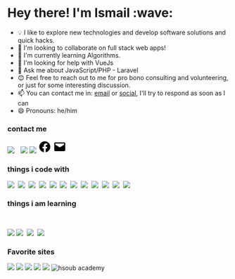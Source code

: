 
<!--
### Hi there 👋

**ismailSadouki/ismailSadouki** is a ✨ _special_ ✨ repository because its `README.md` (this file) appears on your GitHub profile.

Here are some ideas to get you started:

- 🔭 I’m currently working on ...
- 🌱 I’m currently learning ...
- 👯 I’m looking to collaborate on ...
- 🤔 I’m looking for help with ...
- 💬 Ask me about ...
- 📫 How to reach me: ...
- 😄 Pronouns: s
- ⚡ Fun fact: ...

-->

<h1>Hey there! I'm Ismail :wave:</h1>

 - 💡 I like to explore new technologies and develop software solutions and quick hacks.
 - 👯 I'm looking to collaborate on full stack web apps!
 - 🌱 I'm currently learning Algorithms.
 - 🤔 I'm looking for help with VueJs
 - 💬 Ask me about JavaScript/PHP - Laravel
 - 😊 Feel free to reach out to me for pro bono consulting and volunteering, or just for some interesting discussion.
 - 📫 You can contact me in: [email](mailto:ismai.sadouki@protonmail.com) or [social](#social), I'll try to respond as soon as I can
 - 😄 Pronouns: he/him
 <!--
 - ⚡ Fun fact: I have a [tumblr blog](https://art.khaleelgibran.com) filled with my artwork!
-->

<h3 id="social">contact me</h3>

<a href="//github.com/ismailSadouki/"><img src="https://raw.githubusercontent.com/hussainweb/hussainweb/main/icons/github.png" width="30px" style="width: 30px;margin-right: 10px;" /></a>
<a href="//twitter.com/sadouki_ismail"><img src="https://raw.githubusercontent.com/hussainweb/hussainweb/main/icons/twitter.png" width="30px" /></a>
<a href="//instagram.com/ismail_sadouki"><img src="https://raw.githubusercontent.com/hussainweb/hussainweb/main/icons/instagram.png" width="30px" /></a>
<a href="//www.facebook.com/profile.php?id=100034663145146"><img src="https://raw.githubusercontent.com/Automattic/social-logos/master/svg-min/facebook.svg" width="30px" /></a>
<a href="mailto:ismai.sadouki@protonmail.com"><img src="https://raw.githubusercontent.com/Automattic/social-logos/master/svg-min/mail.svg" width="30px" /></a>

<h3>things i code with</h3>

<span><img src="https://cdn.jsdelivr.net/gh/devicons/devicon@latest/icons/html5/html5-plain.svg" width="30px"></span>&nbsp;
<span><img src="https://cdn.jsdelivr.net/gh/devicons/devicon@latest/icons/css3/css3-plain.svg" width="30px"></span>&nbsp;
<span><img src="https://cdn.jsdelivr.net/gh/devicons/devicon@latest/icons/bootstrap/bootstrap-plain.svg" width="30px"></span>&nbsp;
<span><img src="https://cdn.jsdelivr.net/gh/devicons/devicon@latest/icons/javascript/javascript-original.svg" width="30px"></span>&nbsp;
<span><img src="https://cdn.jsdelivr.net/gh/devicons/devicon@latest/icons/php/php-plain.svg" width="30px"></span>&nbsp;
<span><img src="https://cdn.jsdelivr.net/gh/devicons/devicon@latest/icons/laravel/laravel-plain.svg" width="30px"></span>&nbsp;
<span><img src="https://cdn.jsdelivr.net/gh/devicons/devicon@latest/icons/mysql/mysql-original.svg" width="30px"></span>&nbsp;
<span><img src="https://raw.githubusercontent.com/hussainweb/hussainweb/main/icons/composer.png" width="30px"></span>&nbsp;
<span><img src="https://cdn.jsdelivr.net/gh/devicons/devicon@latest/icons/git/git-original.svg" width="30px"></span>&nbsp;
<span><img src="https://raw.githubusercontent.com/hussainweb/hussainweb/main/icons/github.png" width="30px"></span>&nbsp;
<span><img src="https://raw.githubusercontent.com/hussainweb/hussainweb/main/icons/gitlab.png" width="30px"></span>&nbsp;
<span><img src="https://raw.githubusercontent.com/hussainweb/hussainweb/main/icons/vscode.png" width="30px"></span>&nbsp;


<h3>things i am learning </h3>

<br>

<span><img src="https://cdn.jsdelivr.net/gh/devicons/devicon@latest/icons/javascript/javascript-original.svg" width="30px"></span>&nbsp;<span><img src="https://cdn.jsdelivr.net/gh/devicons/devicon@latest/icons/vuejs/vuejs-original.svg" width="30px"></span>&nbsp;
<span><img src="https://cdn.jsdelivr.net/gh/devicons/devicon@latest/icons/typescript/typescript-original.svg" width="30px"></span>&nbsp;
<span><img src="https://cdn.jsdelivr.net/gh/devicons/devicon@latest/icons/react/react-original.svg" width="30px"></span>&nbsp;

<h3>Favorite sites</h3>

<span><img height="20" src="https://cdn.jsdelivr.net/npm/simple-icons@3.12.2/icons/github.svg"></span>
<span><img height="20" src="https://cdn.jsdelivr.net/npm/simple-icons@3.12.2/icons/google.svg"></span>
<span><img height="20" src="https://cdn.jsdelivr.net/npm/simple-icons@3.12.2/icons/stackoverflow.svg"></span>
<span><img height="20" src="https://cdn.jsdelivr.net/npm/simple-icons@3.12.2/icons/freecodecamp.svg"></span>
<span><img height="20" src="https://cdn.jsdelivr.net/npm/simple-icons@3.12.2/icons/w3c.svg"></span>
<span><img height="20" src="https://academy.hsoub.com/uploads/monthly_2016_01/SiteLogo-346x108.png.dd3bdd5dfa0e4a7099ebc51f8484032e.png" alt="hsoub academy"></span>
